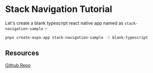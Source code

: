 # Stack Navigation Tutorial

Let's create a blank typescript react native app named as `stack-navigation-sample` :-

```bash
pnpx create-expo-app stack-navigation-sample -t blank-typescript
```


## Resources
[Github Repo](https://github.com/maratib/stack-navigation-sample)